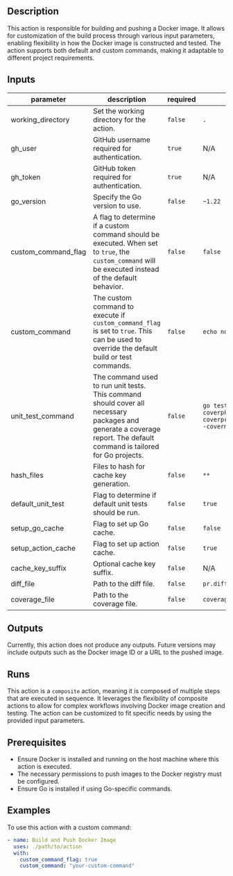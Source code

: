 <!-- action-docs-description -->
## Description

This action is responsible for building and pushing a Docker image. It allows for customization of the build process through various input parameters, enabling flexibility in how the Docker image is constructed and tested. The action supports both default and custom commands, making it adaptable to different project requirements.
<!-- action-docs-description -->

<!-- action-docs-inputs -->
## Inputs

| parameter | description | required | default |
| --- | --- | --- | --- |
| working_directory | Set the working directory for the action. | `false` | `.` |
| gh_user | GitHub username required for authentication. | `true` | N/A |
| gh_token | GitHub token required for authentication. | `true` | N/A |
| go_version | Specify the Go version to use. | `false` | `~1.22` |
| custom_command_flag | A flag to determine if a custom command should be executed. When set to `true`, the `custom_command` will be executed instead of the default behavior. | `false` | `false` |
| custom_command | The custom command to execute if `custom_command_flag` is set to `true`. This can be used to override the default build or test commands. | `false` | `echo no command` |
| unit_test_command | The command used to run unit tests. This command should cover all necessary packages and generate a coverage report. The default command is tailored for Go projects. | `false` | `go test ./internal/... -coverpkg=./... -coverprofile=coverage.out -covermode=atomic` |
| hash_files | Files to hash for cache key generation. | `false` | `**` |
| default_unit_test | Flag to determine if default unit tests should be run. | `false` | `true` |
| setup_go_cache | Flag to set up Go cache. | `false` | `false` |
| setup_action_cache | Flag to set up action cache. | `false` | `true` |
| cache_key_suffix | Optional cache key suffix. | `false` | N/A |
| diff_file | Path to the diff file. | `false` | `pr.diff` |
| coverage_file | Path to the coverage file. | `false` | `coverage.out` |
<!-- action-docs-inputs -->

<!-- action-docs-outputs -->
## Outputs

Currently, this action does not produce any outputs. Future versions may include outputs such as the Docker image ID or a URL to the pushed image.
<!-- action-docs-outputs -->

<!-- action-docs-runs -->
## Runs

This action is a `composite` action, meaning it is composed of multiple steps that are executed in sequence. It leverages the flexibility of composite actions to allow for complex workflows involving Docker image creation and testing. The action can be customized to fit specific needs by using the provided input parameters.
<!-- action-docs-runs -->

## Prerequisites

- Ensure Docker is installed and running on the host machine where this action is executed.
- The necessary permissions to push images to the Docker registry must be configured.
- Ensure Go is installed if using Go-specific commands.

## Examples

To use this action with a custom command:

```yaml
- name: Build and Push Docker Image
  uses: ./path/to/action
  with:
    custom_command_flag: true
    custom_command: "your-custom-command"


